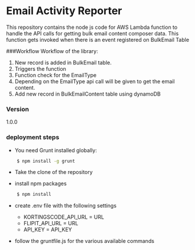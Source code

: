 # Email Activity Reporter
This repository contains the node js code for AWS Lambda function to handle the API calls for getting bulk email content composer data.
This function gets invoked when there is an event registered on BulkEmail Table



###Workflow
Workflow of the library:

1. New record is added in BulkEmail table.
2. Triggers the function
3. Function check for the EmailType
4. Depending on the EmailType api call will be given to get the email content.
5. Add new record in BulkEmailContent table using dynamoDB


### Version
1.0.0

### deployment steps 
- You need Grunt installed globally:

```sh
    $ npm install -g grunt
```
- Take the clone of the repository

- install npm packages
```sh
    $ npm install
```
- create .env file with the following settings

    *  KORTINGSCODE_API_URL  = URL
    *  FLIPIT_API_URL       = URL
    *  API_KEY              = API_KEY

- follow the gruntfile.js for the various available commands


